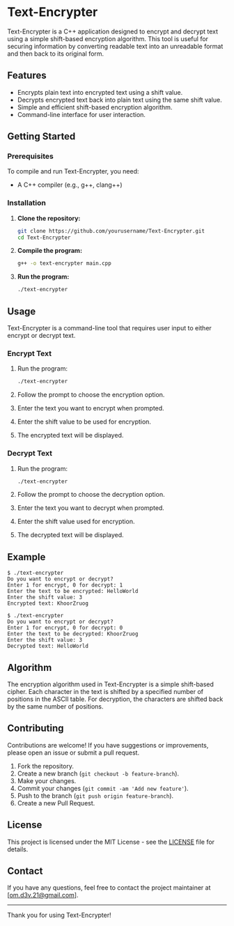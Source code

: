 # Text-Encrypter

Text-Encrypter is a C++ application designed to encrypt and decrypt text using a simple shift-based encryption algorithm. This tool is useful for securing information by converting readable text into an unreadable format and then back to its original form.

## Features

- Encrypts plain text into encrypted text using a shift value.
- Decrypts encrypted text back into plain text using the same shift value.
- Simple and efficient shift-based encryption algorithm.
- Command-line interface for user interaction.

## Getting Started

### Prerequisites

To compile and run Text-Encrypter, you need:

- A C++ compiler (e.g., g++, clang++)

### Installation

1. **Clone the repository:**

   ```sh
   git clone https://github.com/yourusername/Text-Encrypter.git
   cd Text-Encrypter
   ```

2. **Compile the program:**

   ```sh
   g++ -o text-encrypter main.cpp
   ```

3. **Run the program:**

   ```sh
   ./text-encrypter
   ```

## Usage

Text-Encrypter is a command-line tool that requires user input to either encrypt or decrypt text.

### Encrypt Text

1. Run the program:

   ```sh
   ./text-encrypter
   ```

2. Follow the prompt to choose the encryption option.
3. Enter the text you want to encrypt when prompted.
4. Enter the shift value to be used for encryption.
5. The encrypted text will be displayed.

### Decrypt Text

1. Run the program:

   ```sh
   ./text-encrypter
   ```

2. Follow the prompt to choose the decryption option.
3. Enter the text you want to decrypt when prompted.
4. Enter the shift value used for encryption.
5. The decrypted text will be displayed.

## Example

```
$ ./text-encrypter
Do you want to encrypt or decrypt?
Enter 1 for encrypt, 0 for decrypt: 1
Enter the text to be encrypted: HelloWorld
Enter the shift value: 3
Encrypted text: KhoorZruog

$ ./text-encrypter
Do you want to encrypt or decrypt?
Enter 1 for encrypt, 0 for decrypt: 0
Enter the text to be decrypted: KhoorZruog
Enter the shift value: 3
Decrypted text: HelloWorld
```

## Algorithm

The encryption algorithm used in Text-Encrypter is a simple shift-based cipher. Each character in the text is shifted by a specified number of positions in the ASCII table. For decryption, the characters are shifted back by the same number of positions.

## Contributing

Contributions are welcome! If you have suggestions or improvements, please open an issue or submit a pull request.

1. Fork the repository.
2. Create a new branch (`git checkout -b feature-branch`).
3. Make your changes.
4. Commit your changes (`git commit -am 'Add new feature'`).
5. Push to the branch (`git push origin feature-branch`).
6. Create a new Pull Request.

## License

This project is licensed under the MIT License - see the [LICENSE](LICENSE) file for details.

## Contact

If you have any questions, feel free to contact the project maintainer at [om.d3v.21@gmail.com].

---

Thank you for using Text-Encrypter!
